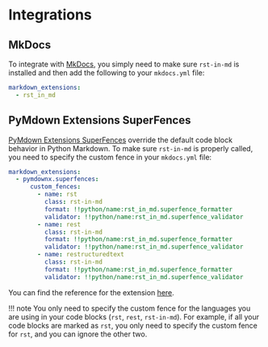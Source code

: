 # Integrations

## MkDocs

To integrate with [MkDocs](https://www.mkdocs.org/), you simply need to make sure `rst-in-md` is installed and then add the following to your `mkdocs.yml` file:

```yaml
markdown_extensions:
  - rst_in_md
```

## PyMdown Extensions SuperFences

[PyMdown Extensions SuperFences](https://facelessuser.github.io/pymdown-extensions/extensions/superfences/) override the default code block behavior in Python Markdown. To make sure `rst-in-md` is properly called, you need to specify the custom fence in your `mkdocs.yml` file:

```yaml
markdown_extensions:
  - pymdownx.superfences:
      custom_fences:
        - name: rst
          class: rst-in-md
          format: !!python/name:rst_in_md.superfence_formatter
          validator: !!python/name:rst_in_md.superfence_validator
        - name: rest
          class: rst-in-md
          format: !!python/name:rst_in_md.superfence_formatter
          validator: !!python/name:rst_in_md.superfence_validator
        - name: restructuredtext
          class: rst-in-md
          format: !!python/name:rst_in_md.superfence_formatter
          validator: !!python/name:rst_in_md.superfence_validator
```

You can find the reference for the extension [here](../reference/superfence.md).

!!! note
    You only need to specify the custom fence for the languages you are using in your code blocks (`rst`, `rest`, `rst-in-md`). For example, if all your code blocks are marked as `rst`, you only need to specify the custom fence for `rst`, and you can ignore the other two.

